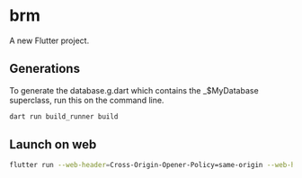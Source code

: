 # brm

A new Flutter project.

## Generations

To generate the database.g.dart which contains the _$MyDatabase superclass, run this on the command line.
```sh
dart run build_runner build
```
## Launch on web
```sh
flutter run --web-header=Cross-Origin-Opener-Policy=same-origin --web-header=Cross-Origin-Embedder-Policy=require-corp
```
